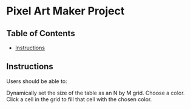 # Pixel Art Maker Project

## Table of Contents

* [Instructions](#instructions)

## Instructions

Users should be able to:

Dynamically set the size of the table as an N by M grid.
Choose a color.
Click a cell in the grid to fill that cell with the chosen color.
